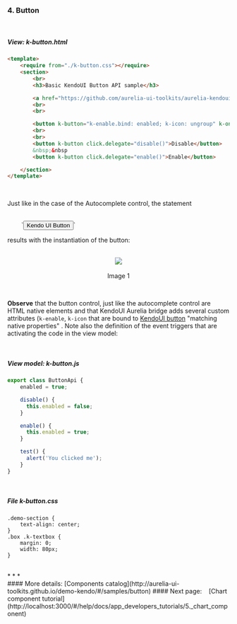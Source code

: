 <br>

### 4. Button
<br>

##### View: k-button.html

```html
<template>
    <require from="./k-button.css"></require>
    <section>
        <br>
        <h3>Basic KendoUI Button API sample</h3>

        <a href="https://github.com/aurelia-ui-toolkits/aurelia-kendoui-plugin/tree/master/sample/src/samples/button">See KendoUI Bridge button folder for more details</a>
        <br>
        <br>

        <button k-button="k-enable.bind: enabled; k-icon: ungroup" k-on-click.trigger="test()">Kendo UI Button</button>
        <br>
        <br>
        <button k-button click.delegate="disable()">Disable</button>
        &nbsp;&nbsp
        <button k-button click.delegate="enable()">Enable</button>

    </section>
</template>
```
<br>

Just like in the case of the Autocomplete control, the statement

<br>
&nbsp; &nbsp; &nbsp; &nbsp; `<button k-button="k-enable.bind: enabled; k-icon: ungroup" k-on-click.trigger="test()">Kendo UI Button</button>`

<br>


results with the instantiation of the button:
<br>
<br>

<p align=center>
  <img src="http://i.imgur.com/7JVqTSU.png"></img>
 <br><br>
 Image 1
</p>

<br>

**Observe** that the button control, just like the autocomplete control are HTML native elements and that KendoUI Aurelia bridge adds several custom attributes (`k-enable`, `k-icon` that are bound to [KendoUI button](http://docs.telerik.com/kendo-ui/api/javascript/ui/button)  "matching native properties" . Note also the definition of the event triggers that are activating the code in the view model:


<br>

##### View model:  k-button.js

```javascript
export class ButtonApi {
    enabled = true;

    disable() {
      this.enabled = false;
    }

    enable() {
      this.enabled = true;
    }

    test() {
      alert('You clicked me');
    }
}
```

<br>


##### File k-button.css

```
.demo-section {
    text-align: center;
}
.box .k-textbox {
    margin: 0;
    width: 80px;
}
```

<br>
* * *
<br>
#### More details: [Components catalog](http://aurelia-ui-toolkits.github.io/demo-kendo/#/samples/button)
#### Next page: &nbsp;&nbsp; [Chart component tutorial](http://localhost:3000/#/help/docs/app_developers_tutorials/5._chart_component)

